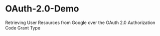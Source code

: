# OAuth-2.0-Demo
Retrieving User Resources from Google over the OAuth 2.0 Authorization Code Grant Type
